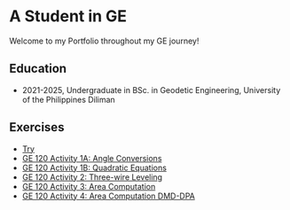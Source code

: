 # A Student in GE 
Welcome to my Portfolio throughout my GE journey!

## Education
- 2021-2025, Undergraduate in BSc. in Geodetic Engineering, University of the Philippines Diliman

## Exercises
- [Try](https://colab.research.google.com/drive/12TJdVb5seqXjOkbRv1WaIITCqioxdadh?authuser=2)
- [GE 120 Activity 1A: Angle Conversions](Macam_ME1A.py)
- [GE 120 Activity 1B: Quadratic Equations](Macam_ME1B.py)
- [GE 120 Activity 2: Three-wire Leveling](Macam_ME2.py)
- [GE 120 Activity 3: Area Computation](Macam_ME3.py)
- [GE 120 Activity 4: Area Computation DMD-DPA](Macam_ME4.py)
